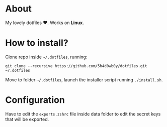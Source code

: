 # About

My lovely dotfiles :heart:. Works on **Linux**.


# How to install?

Clone repo inside `~/.dotfiles`, running:

    git clone --recursive https://github.com/5h4d0wb0y/dotfiles.git ~/.dotfiles

Move to folder `~/.dotfiles`, launch the installer script running `./install.sh`.


# Configuration

Have to edit the `exports.zshrc` file inside data folder to edit the secret keys that will be exported.
